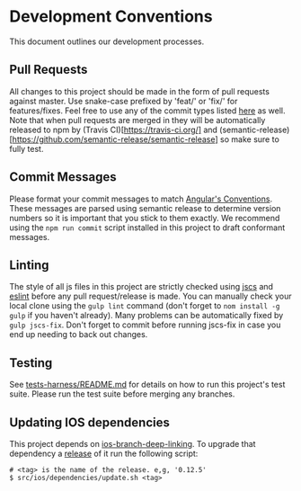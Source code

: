 # Development Conventions

This document outlines our development processes.

## Pull Requests

All changes to this project should be made in the form of pull requests against master. Use snake-case prefixed by 'feat/' or 'fix/' for features/fixes. Feel free to use any of the commit types listed [here](https://github.com/angular/angular.js/blob/master/CONTRIBUTING.md#type) as well. Note that when pull requests are merged in they will be automatically released to npm by (Travis CI)[https://travis-ci.org/] and (semantic-release)[https://github.com/semantic-release/semantic-release] so make sure to fully test.

## Commit Messages

Please format your commit messages to match [Angular's Conventions](https://github.com/angular/angular.js/blob/master/CONTRIBUTING.md#-git-commit-guidelines). These messages are parsed using semantic release to determine version numbers so it is important that you stick to them exactly. We recommend using the `npm run commit` script installed in this project to draft conformant messages.

## Linting

The style of all js files in this project are strictly checked using [jscs](http://jscs.info/) and [eslint](http://eslint.org/) before any pull request/release is made. You can manually check your local clone using the `gulp lint` command (don't forget to `nom install -g gulp` if you haven't already). Many problems can be automatically fixed by `gulp jscs-fix`. Don't forget to commit before running jscs-fix in case you end up needing to back out changes.

## Testing

See [tests-harness/README.md](https://github.com/BranchMetrics/cordova-ionic-phonegap-branch-deep-linking/blob/master/tests-harness/README.md) for details on how to run this project's test suite. Please run the test suite before merging any branches.

## Updating IOS dependencies

This project depends on [ios-branch-deep-linking](https://github.com/BranchMetrics/ios-branch-deep-linking). To upgrade that dependency a [release](https://github.com/BranchMetrics/ios-branch-deep-linking/releases) of it run the following script:

```shell
# <tag> is the name of the release. e,g, '0.12.5'
$ src/ios/dependencies/update.sh <tag>
```